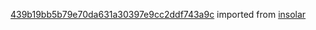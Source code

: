 [439b19bb5b79e70da631a30397e9cc2ddf743a9c](https://github.com/insolar/insolar/commit/439b19bb5b79e70da631a30397e9cc2ddf743a9c) imported from [insolar](https://github.com/insolar/insolar)
